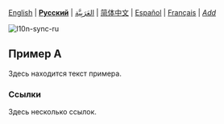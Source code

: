 [English](README.md) | **[Русский](README-ru.md)** | [العَرَبِيَّة](README-ar.md) | [简体中文](README-zh-Hans.md) | [Español](README-es.md) | [Français](README-fr.md) | *[Add](https://github.com/markdown-l10n/markdown-l10n-spec#workflow)* <!-- @l10n:h -->

![l10n-sync-ru](https://github.com/markdown-l10n/markdown-l10n-spec/workflows/l10n-sync-ru/badge.svg)

<!-- @l10n:p
## Example A

Here is a text of example.
@l10n:p -->
## Пример А

Здесь находится текст примера.

<!-- @l10n:p
### References

Some references here.
@l10n:p -->

### Ссылки

Здесь несколько ссылок.
